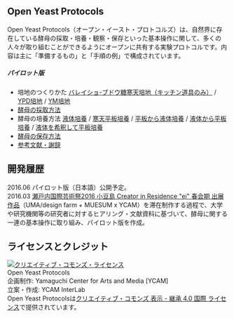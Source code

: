 ## Open Yeast Protocols
Open Yeast Protocols（オープン・イースト・プロトコルズ）は、自然界に存在している酵母の採取・培養・観察・保存といった基本操作に関して、多くの人々が取り組むことができるようにオープンに共有する実験プロトコルです。内容は主に「準備するもの」と「手順の例」で構成されています。  

##### パイロット版  
- 培地のつくりかた [バレイショ-ブドウ糖寒天培地（キッチン道具のみ）](https://github.com/YCAMInterlab/OpenYeastProtocols/blob/master/PDAmedium_kitchen.md) / [YPD培地](https://github.com/YCAMInterlab/OpenYeastProtocols/blob/master/YPDmedium.md) / [YM培地](https://github.com/YCAMInterlab/OpenYeastProtocols/blob/master/YMmedium.md)  
- [酵母の採取方法](https://github.com/YCAMInterlab/OpenYeastProtocols/blob/master/hunt.md)  
- 酵母の培養方法 [液体培養](https://github.com/YCAMInterlab/OpenYeastProtocols/blob/master/liquidculture.md) / [寒天平板培養](https://github.com/YCAMInterlab/OpenYeastProtocols/blob/master/plateculture.md) / [平板から液体培養](https://github.com/YCAMInterlab/OpenYeastProtocols/blob/master/plate2liquid.md) / [液体から平板培養](https://github.com/YCAMInterlab/OpenYeastProtocols/blob/master/liquid2plate.md) / [液体を希釈して平板培養](https://github.com/YCAMInterlab/OpenYeastProtocols/blob/master/liquiddilution2plate.md)  
- [酵母の保存方法](https://github.com/YCAMInterlab/OpenYeastProtocols/blob/master/stock.md)
- [参考文献・謝辞](https://github.com/YCAMInterlab/OpenYeastProtocols/blob/master/references.md)

## 開発履歴
2016.06 パイロット版（日本語）公開予定。  
2016.03 [瀬戸内国際芸術祭2016 小豆島 Creator in Residence "ei" 春会期 出展作品](http://setouchi-artfest.jp/artworks-artists/artworks/shodoshima/145.html)（UMA/design farm + MUESUM x YCAM）を滞在制作する過程で、大学や研究機関等の研究者に対するヒアリング・文献資料に基づいて、酵母に関する一連の基本操作に取り組み、パイロット版を作成。  

## ライセンスとクレジット
<a href="http://creativecommons.org/licenses/by-sa/4.0/" rel="license"><img style="border-width: 0;" alt="クリエイティブ・コモンズ・ライセンス" src="http://i.creativecommons.org/l/by-sa/4.0/80x15.png" /></a>
<br /> 
Open Yeast Protocols  
企画制作: Yamaguchi Center for Arts and Media [YCAM]<br />
立案・作成: YCAM InterLab<br />
Open Yeast Protocolsは<a href="http://creativecommons.org/licenses/by-sa/4.0/" rel="license">クリエイティブ・コモンズ 表示 - 継承 4.0 国際 ライセンス</a>で提供されています。
